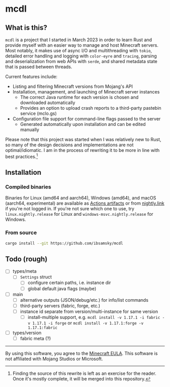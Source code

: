 # mcdl

## What is this?

`mcdl` is a project that I started in March 2023 in order to learn Rust and provide myself with an easier way to manage and host Minecraft servers. Most notably, it makes use of async I/O and multithreading with `tokio`, detailed error handling and logging with `color-eyre` and `tracing`, parsing and deserialization from web APIs with `serde`, and shared metadata state that is passed between threads.

Current features include:

- Listing and filtering Minecraft versions from Mojang's API
- Installation, management, and launching of Minecraft server instances
  - The correct Java runtime for each version is chosen and downloaded automatically
  - Provides an option to upload crash reports to a third-party pastebin service (mclo.gs)
- Configuration file support for command-line flags passed to the server
  - Generated automatically upon installation and can be edited manually

Please note that this project was started when I was relatively new to Rust, so many of the design decisions and implementations are not optimal/idiomatic. I am in the process of rewriting it to be more in line with best practices.[^1]

[^1]: Finding the source of this rewrite is left as an exercise for the reader. Once it's mostly complete, it will be merged into this repository.

## Installation

### Compiled binaries

Binaries for Linux (amd64 and aarch64), Windows (amd64), and macOS (aarch64, experimental) are available as [Actions artifacts][actions]
or from [nightly.link][nightly] if you're not logged in. If you're not sure which one to use,
try `linux.nightly.release` for Linux and `windows-msvc.nightly.release` for Windows.

### From source

```sh
cargo install --git https://github.com/ibsamsky/mcdl
```

[actions]: https://github.com/ibsamsky/mcdl/actions?query=is%3Asuccess+workflow%3Aci
[nightly]: https://nightly.link/ibsamsky/mcdl/workflows/test/main

## Todo (rough)

- [ ] types/meta
  - [ ] `Settings` struct
    - [ ] configure certain paths, i.e. instance dir
    - [ ] global default java flags (maybe)
- [ ] main
  - [ ] alternative outputs (JSON/debug/etc.) for info/list commands
  - [ ] third-party servers (fabric, forge, etc.)
  - [ ] instance id separate from version/multi-instance for same version
    - [ ] install-multiple support, e.g. `mcdl install -v 1.17.1 -i fabric -v 1.17.1 -i forge` or `mcdl install -v 1.17.1:forge -v 1.17.1:fabric`
- [ ] types/version
  - [ ] fabric meta (?)

---

By using this software, you agree to the [Minecraft EULA][eula]. This software is not affiliated with Mojang Studios or Microsoft.

[eula]: https://www.minecraft.net/en-us/eula
